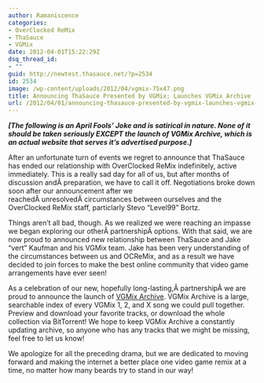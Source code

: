 ```yaml
---
author: Ramaniscence
categories:
- OverClocked ReMix
- ThaSauce
- VGMix
date: 2012-04-01T15:22:29Z
dsq_thread_id:
- ""
guid: http://newtest.thasauce.net/?p=2534
id: 2534
image: /wp-content/uploads/2012/04/vgmix-75x47.png
title: Announcing ThaSauce Presented by VGMix; Launches VGMix Archive
url: /2012/04/01/announcing-thasauce-presented-by-vgmix-launches-vgmix-archive/
---
```


_**[The following is an April Fools&#8217; Joke and is satirical in nature. None of it should be taken seriously EXCEPT the launch of VGMix Archive, which is an actual website that serves it&#8217;s advertised purpose.]**_

After an unfortunate turn of events we regret to announce that ThaSauce has ended our relationship with OverClocked ReMix indefinitely, active immediately. This is a really sad day for all of us, but after months of discussion andÂ preparation, we have to call it off. Negotiations broke down soon after our announcement after we reachedÂ unresolvedÂ circumstances between ourselves and the OverClocked ReMix staff, particlarly Stevo &#8220;Level99&#8221; Bortz.

Things aren&#8217;t all bad, though. As we realized we were reaching an impasse we began exploring our otherÂ partnershipÂ options. With that said, we are now proud to announced new relationship between ThaSauce and Jake &#8220;vert&#8221; Kaufman and his VGMix team. Jake has been very understanding of the circumstances between us and OCReMix, and as a result we have decided to join forces to make the best online community that video game arrangements have ever seen!

As a celebration of our new, hopefully long-lasting,Â partnershipÂ we are proud to announce the launch of [VGMix Archive](http://vgmixarchive.com). VGMix Archive is a large, searchable index of every VGMix 1, 2, and X song we could pull together. Preview and download your favorite tracks, or download the whole collection via BitTorrent! We hope to keep VGMix Archive a constantly updating archive, so anyone who has any tracks that we might be missing, feel free to let us know!

We apologize for all the preceding drama, but we are dedicated to moving forward and making the internet a better place one video game remix at a time, no matter how many beards try to stand in our way!